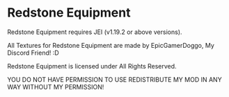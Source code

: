 # Redstone Equipment

Redstone Equipment requires JEI (v1.19.2 or above versions).

All Textures for Redstone Equipment are made by EpicGamerDoggo, My Discord Friend! :D

Redstone Equipment is licensed under All Rights Reserved.

YOU DO NOT HAVE PERMISSION TO USE REDISTRIBUTE MY MOD IN ANY WAY WITHOUT MY PERMISSION!
